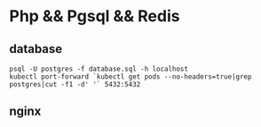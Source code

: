# Php && Pgsql && Redis

## database

    psql -U postgres -f database.sql -h localhost
    kubectl port-forward `kubectl get pods --no-headers=true|grep postgres|cut -f1 -d' '` 5432:5432

## nginx 
